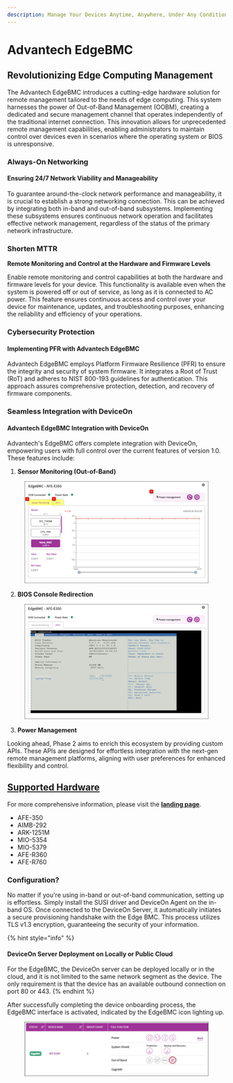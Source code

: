 ```yaml
---
description: Manage Your Devices Anytime, Anywhere, Under Any Condition
---
```


# Advantech EdgeBMC

## Revolutionizing Edge Computing Management

The Advantech EdgeBMC introduces a cutting-edge hardware solution for remote management tailored to the needs of edge computing. This system harnesses the power of Out-of-Band Management (OOBM), creating a dedicated and secure management channel that operates independently of the traditional internet connection. This innovation allows for unprecedented remote management capabilities, enabling administrators to maintain control over devices even in scenarios where the operating system or BIOS is unresponsive.

### Always-On Networking

#### Ensuring 24/7 Network Viability and Manageability

To guarantee around-the-clock network performance and manageability, it is crucial to establish a strong networking connection. This can be achieved by integrating both in-band and out-of-band subsystems. Implementing these subsystems ensures continuous network operation and facilitates effective network management, regardless of the status of the primary network infrastructure.

### Shorten MTTR

**Remote Monitoring and Control at the Hardware and Firmware Levels**

Enable remote monitoring and control capabilities at both the hardware and firmware levels for your device. This functionality is available even when the system is powered off or out of service, as long as it is connected to AC power. This feature ensures continuous access and control over your device for maintenance, updates, and troubleshooting purposes, enhancing the reliability and efficiency of your operations.

### Cybersecurity Protection

#### Implementing PFR with Advantech EdgeBMC

Advantech EdgeBMC employs Platform Firmware Resilience (PFR) to ensure the integrity and security of system firmware. It integrates a Root of Trust (RoT) and adheres to NIST 800-193 guidelines for authentication. This approach assures comprehensive protection, detection, and recovery of firmware components.

### Seamless Integration with DeviceOn

#### Advantech EdgeBMC Integration with DeviceOn

Advantech's EdgeBMC offers complete integration with DeviceOn, empowering users with full control over the current features of version 1.0. These features include:

1. **Sensor Monitoring (Out-of-Band)**

<figure><img src="../.gitbook/assets/image (138).png" alt=""><figcaption></figcaption></figure>

2. **BIOS Console Redirection**

<figure><img src="../.gitbook/assets/image (139).png" alt=""><figcaption></figcaption></figure>

3. **Power Management**

Looking ahead, Phase 2 aims to enrich this ecosystem by providing custom APIs. These APIs are designed for effortless integration with the next-gen remote management platforms, aligning with user preferences for enhanced flexibility and control.

## [Supported Hardware](https://campaign.advantech.online/en/EdgeBMC/)

For more comprehensive information, please visit the [**landing page**](https://campaign.advantech.online/en/EdgeBMC/).

* AFE-350
* AIMB-292
* ARK-1251M
* MIO-5354
* MIO-5379
* AFE-R360
* AFE-R760

### Configuration?

No matter if you're using in-band or out-of-band communication, setting up is effortless. Simply install the SUSI driver and DeviceOn Agent on the in-band OS. Once connected to the DeviceOn Server, it automatically initiates a secure provisioning handshake with the Edge BMC. This process utilizes TLS v1.3 encryption, guaranteeing the security of your information.&#x20;

{% hint style="info" %}
#### DeviceOn Server Deployment on Locally or Public Cloud

For the EdgeBMC, the DeviceOn server can be deployed locally or in the cloud, and it is not limited to the same network segment as the device. The only requirement is that the device has an available outbound connection on port 80 or 443.
{% endhint %}

After successfully completing the device onboarding process, the EdgeBMC interface is activated, indicated by the EdgeBMC icon lighting up.

<figure><img src="../.gitbook/assets/image (136).png" alt=""><figcaption></figcaption></figure>

